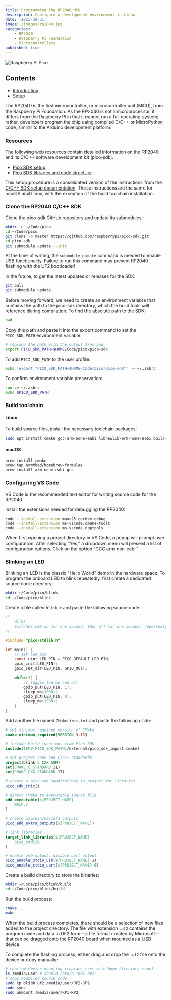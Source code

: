 ```yaml
---
title: Programming the RP2040 MCU
description: Configure a development environment in Linux
date: '2023-10-31'
image: /images/rp2040.jpg
categories:
    - RP2040
    - Raspberry Pi Foundation
    - Microcontrollers
published: true
---
```


<script>
    import Tag from "../components/tag.svelte"
    import Heading from "../components/heading.svelte"
</script>

![Raspberry Pi Pico](/images/rp2040.jpg)

## Contents

-   [Introduction](#introduction)
-   [Setup](#setup)

<Heading str="Introduction" />

The RP2040 is the first microcontroller, or microcontroller unit (MCU), from the Raspberry Pi Foundation. As the RP2040 is not a microprocessor, it differs from the Raspberry Pi in that it cannot run a full operating system; rather, developers program the chip using compiled C/C++ or MicroPython code, similar to the Arduino development platform.

<Tag msg='This tutorial assumes that the RP2040 development environment is being built on either macOS or a Debian-based Linux distribution, such as Ubuntu or Pop!_OS. Instructions for Windows can be found in the <a href="https://datasheets.raspberrypi.com/pico/getting-started-with-pico.pdf">C/C++ SDK setup documentation</a>.' />

### Resources

The following web resources contain detailed information on the RP2040 and its C/C++ software development kit (pico-sdk).

-   [Pico SDK setup](https://datasheets.raspberrypi.com/pico/getting-started-with-pico.pdf)
-   [Pico SDK libraries and code structure](https://datasheets.raspberrypi.com/pico/raspberry-pi-pico-c-sdk.pdf)

<Heading str="Setup" />

This setup procedure is a consolidated version of the instructions from the [C/C++ SDK setup documentation](https://datasheets.raspberrypi.com/pico/getting-started-with-pico.pdf). These instructions are the same for macOS and Linux, with the exception of the build toolchain installation.

### Clone the RP2040 C/C++ SDK

Clone the pico-sdk GitHub repository and update its submodules:

```zsh
mkdir -p ~/Code/pico
cd ~/Code/pico
git clone -b master https://github.com/raspberrypi/pico-sdk.git
cd pico-sdk
git submodule update --init
```

At the time of writing, the `submodule update` command is needed to enable USB functionality. Failure to run this command may prevent RP2040 flashing with the UF2 bootloader!

In the future, to get the latest updates or releases for the SDK:

```zsh
git pull
git submodule update
```

Before moving forward, we need to create an environment variable that contains the path to the pico-sdk directory, which the build tools will reference during compilation. To find the absolute path to the SDK:

```zsh
pwd
```

Copy this path and paste it into the export command to set the `PICO_SDK_PATH` environment variable:

```zsh
# replace the path with the output from pwd
export PICO_SDK_PATH=$HOME/Code/pico/pico-sdk
```

<Tag tagtype='info' msg='Note that this command will have to be executed each time a new terminal window is opened, or the environment reloaded. To avoid this hassle, follow the instructions below to autogenerate the environment variable.' />

To add `PICO_SDK_PATH` to the user profile:

```zsh
echo 'export "PICO_SDK_PATH=$HOME/Code/pico/pico-sdk"' >> ~/.zshrc
```

To confirm environment variable preservation:

```zsh
source ~/.zshrc
echo $PICO_SDK_PATH
```

### Build toolchain

<Tag tagtype='warning' msg='Pay attention to the below instructions, which differ for macOS and Linux! ' />

#### Linux

To build source files, install the necessary toolchain packages:

```zsh
sudo apt install cmake gcc-arm-none-eabi libnewlib-arm-none-eabi build-essential libstdc++-arm-none-eabi-newlib
```

#### macOS

```zsh
brew install cmake
brew tap ArmMbed/homebrew-formulae
brew install arm-none-eabi-gcc
```

### Configuring VS Code

VS Code is the recommended text editor for writing source code for the RP2040.

Install the extensions needed for debugging the RP2040:

```zsh
code --install-extension maus25.cortex-debug
code --install-extension ms-vscode.cmake-tools
code --install-extension ms-vscode.cpptools
```

When first opening a project directory in VS Code, a popup will prompt user configuration. After selecting "Yes," a dropdown menu will present a list of configuration options. Click on the option "GCC arm-non-eabi."

### Blinking an LED

Blinking an LED is the classic "Hello World" demo in the hardware space. To program the onboard LED to blink repeatedly, first create a dedicated source code directory:

```zsh
mkdir ~/Code/pico/blink
cd ~/Code/pico/blink
```

Create a file called `blink.c` and paste the following source code:

```c
/*
    Blink
    Switches LED on for one second, then off for one second, repeatedly
*/

#include "pico/stdlib.h"

int main() {
    // set led pin
    const uint LED_PIN = PICO_DEFAULT_LED_PIN;
    gpio_init(LED_PIN);
    gpio_set_dir(LED_PIN, GPIO_OUT);

    while(1) {
        // toggle led on and off
        gpio_put(LED_PIN, 1);
        sleep_ms(1000);
        gpio_put(LED_PIN, 0);
        sleep_ms(1000);
    }
}
```

Add another file named `CMakeLists.txt` and paste the following code:

```cmake
# set minimum required version of CMake
cmake_minimum_required(VERSION 3.13)

# include build functions from Pico SDK
include($ENV{PICO_SDK_PATH}/external/pico_sdk_import.cmake)

# set project name and C/C++ standards
project(blink C CXX ASM)
set(CMAKE_C_STANDARD 11)
set(CMAKE_CXX_STANDARD 17)

# create a pico-sdk subdirectory in project for libraries
pico_sdk_init()

# direct CMake to executable source file
add_executable(${PROJECT_NAME}
    main.c
)

# create map/bin/hex/uf2 outputs
pico_add_extra_outputs(${PROJECT_NAME})

# link libraries
target_link_libraries(${PROJECT_NAME}
    pico_stdlib
)

# enable usb output, disable uart output
pico_enable_stdio_usb(${PROJECT_NAME} 1)
pico_enable_stdio_uart(${PROJECT_NAME} 0)
```

Create a build directory to store the binaries:

```zsh
mkdir ~/Code/pico/blink/build
cd ~/Code/pico/blink/build
```

Run the build process:

```cmake
cmake ..
make
```

When the build process completes, there should be a selection of new files added to the project directory. The file with extension `.uf2` contains the program code and data in UF2 form—a file format created by Microsoft—that can be dragged onto the RP2040 board when mounted as a USB device.

<Tag tagtype='info' msg='To mount the RP2040 as a USB device, press and hold the <code>BOOT</code> button before connecting the board to the PC via USB. Depending on the board, this button may have a variation of its name. ' />

To complete the flashing process, either drag and drop the `.uf2` file onto the device or copy manually:

```zsh
# confirm device mounting (replace user with home directory name)
ls /media/user # should return "RPI-RP2"
# copy compiled source code
sudo cp blink.uf2 /media/user/RPI-RP2
sudo sync
sudo unmount /media/user/RPI-RP2
```
